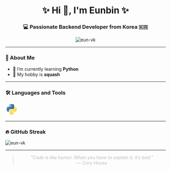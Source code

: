 <h1 align="center">✨ Hi 👋, I'm Eunbin ✨</h1>
<h3 align="center">💻 Passionate Backend Developer from Korea 🇰🇷</h3>

<p align="center">
  <img src="https://komarev.com/ghpvc/?username=eun-vk&label=Profile%20views&color=brightgreen&style=flat-square" alt="eun-vk" />
</p>

<hr>

### 🌱 About Me

- 🐍 I’m currently learning **Python**  
- 🏸 My hobby is **squash**

<hr>

### 🛠️ Languages and Tools

<p align="left">
  <a href="https://www.python.org" target="_blank" rel="noreferrer">
    <img src="https://raw.githubusercontent.com/devicons/devicon/master/icons/python/python-original.svg" alt="python" width="40" height="40"/>
  </a>
</p>

<hr>

### 🔥 GitHub Streak

<p align="left">
  <img src="https://github-readme-streak-stats.herokuapp.com/?user=eun-vk&theme=tokyonight" alt="eun-vk" />
</p>

<hr>

<blockquote style="font-style: italic; color: #bbb; text-align: center;">
"Code is like humor. When you have to explain it, it’s bad."  
<br>— Cory House
</blockquote>
